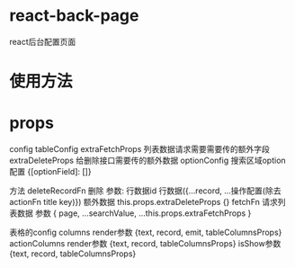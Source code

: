 # react-back-page
react后台配置页面

# 使用方法

# props
config
tableConfig
extraFetchProps 列表数据请求需要需要传的额外字段
extraDeleteProps 给删除接口需要传的额外数据
optionConfig 搜索区域option配置 {[optionField]: []}

方法
deleteRecordFn 删除
  参数:
    行数据id 
    行数据({...record, ...操作配置(除去actionFn title key)}) 
    额外数据 this.props.extraDeleteProps {}
fetchFn 请求列表数据
  参数 { page, ...searchValue, ...this.props.extraFetchProps }



表格的config
columns render参数 {text, record, emit, tableColumnsProps}
actionColumns 
  render参数 {text, record, tableColumnsProps}
  isShow参数 {text, record, tableColumnsProps}
